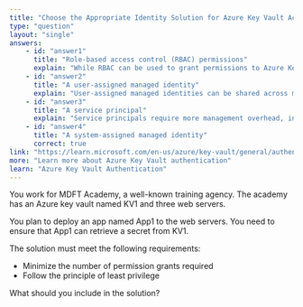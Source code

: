 ```yaml
---
title: "Choose the Appropriate Identity Solution for Azure Key Vault Access"
type: "question"
layout: "single"
answers:
    - id: "answer1"
      title: "Role-based access control (RBAC) permissions"
      explain: "While RBAC can be used to grant permissions to Azure Key Vault, it would require granting permissions to each web server individually, which doesn't minimize the number of permission grants required."
    - id: "answer2"
      title: "A user-assigned managed identity"
      explain: "User-assigned managed identities can be shared across multiple resources, but they require more management overhead and don't minimize the number of permission grants as effectively as system-assigned managed identities for this specific scenario."
    - id: "answer3"
      title: "A service principal"
      explain: "Service principals require more management overhead, including credential management, which increases complexity and doesn't adhere to the principle of least privilege as effectively as managed identities."
    - id: "answer4"
      title: "A system-assigned managed identity"
      correct: true
link: "https://learn.microsoft.com/en-us/azure/key-vault/general/authentication"
more: "Learn more about Azure Key Vault authentication"
learn: "Azure Key Vault Authentication"
---
```

You work for MDFT Academy, a well-known training agency. The academy has an Azure key vault named KV1 and three web servers.

You plan to deploy an app named App1 to the web servers. You need to ensure that App1 can retrieve a secret from KV1.

The solution must meet the following requirements:
* Minimize the number of permission grants required
* Follow the principle of least privilege

What should you include in the solution?

